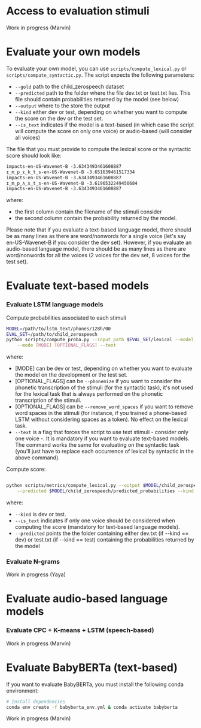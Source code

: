 # Access to evaluation stimuli

Work in progress (Marvin)

# Evaluate your own models

To evaluate your own model, you can use `scripts/compute_lexical.py` or `scripts/compute_syntactic.py`. 
The script expects the following parameters:
- `--gold` path to the child_zerospeech dataset
- `--predicted` path to the folder where the file dev.txt or test.txt lies. This file should contain probabilities returned by the model (see below) 
- `--output` where to the store the output
- `--kind` either dev or test, depending on whether you want to compute the score on the dev or the test set.
- `--is_text` indicates if the model is a text-based (in which case the script will compute the score on only one voice) or audio-based (will consider all voices)

The file that you must provide to compute the lexical score or the syntactic score should look like:

```txt
impacts-en-US-Wavenet-B -3.6343493461608887
ɪ_m_p_ɛ_k_t_s-en-US-Wavenet-B -3.651639461517334
impacts-en-US-Wavenet-B -3.6343493461608887
ɪ_m_p_ʌ_s_t_s-en-US-Wavenet-B -3.6196532249450684
impacts-en-US-Wavenet-B -3.6343493461608887
```

where:
- the first column contain the filename of the stimuli consider
- the second column contain the probability returned by the model.

Please note that if you evaluate a text-based language model, there should be as many lines as there are word/nonwords for a single voice (let's say en-US-Wavenet-B if you consider the dev set).
However, if you evaluate an audio-based language model, there should be as many lines as there are word/nonwords for all the voices (2 voices for the dev set, 8 voices for the test set).
 

# Evaluate text-based models

### Evaluate LSTM language models

Compute probabilities associated to each stimuli

```bash
MODEL=/path/to/lstm_text/phones/128h/00
EVAL_SET=/path/to/child_zerospeech
python scripts/compute_proba.py --input_path $EVAL_SET/lexical --model_path $MODEL/checkpoint_best.pt \
    --mode [MODE] [OPTIONAL_FLAGS] --text 
```

where: 
- [MODE] can be dev or test, depending on whether you want to evaluate the model on the development or the test set.
- [OPTIONAL_FLAGS] can be `--phonemize` if you want to consider the phonetic transcription of the stimuli (for the syntactic task), it's not used for the lexical task that is always performed on the phonetic transcription of the stimuli.
- [OPTIONAL_FLAGS] can be `--remove_word_spaces` if you want to remove word spaces in the stimuli (for instance, if you trained a phone-based LSTM without considering spaces as a token). No effect on the lexical task. 
- `--text` is a flag that forces the script to use text stimuli - consider only one voice -. It is mandatory if you want to evaluate text-based models.
The command works the same for evaluating on the syntactic task (you'll just have to replace each occurrence of lexical by syntactic in the above command).

Compute score:

```bash

python scripts/metrics/compute_lexical.py --output $MODEL/child_zerospeech/lexical --gold $EVAL_SET \
    --predicted $MODEL/child_zerospeech/predicted_probabilities --kind <MODE> --is_text
```

where:
- `--kind` is dev or test.
- `--is_text` indicates if only one voice should be considered when computing the score (mandatory for text-based language models).
- `--predicted` points the the folder containing either dev.txt (if --kind == dev) or test.txt (if --kind == test) containing the probabilities returned by the model

### Evaluate N-grams

Work in progress (Yaya)

# Evaluate audio-based language models

### Evaluate CPC + K-means + LSTM (speech-based)

Work in progress (Marvin)

# Evaluate BabyBERTa (text-based)

If you want to evaluate BabyBERTa, you must install the following conda environment:

```bash
# Install dependencies
conda env create -f babyberta_env.yml & conda activate babyberta
```

Work in progress (Marvin)



